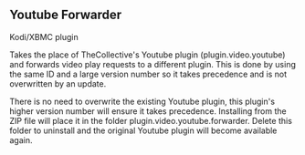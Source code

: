 ## Youtube Forwarder
Kodi/XBMC plugin

Takes the place of TheCollective's Youtube plugin (plugin.video.youtube) and forwards video play requests to a different plugin. This is done by using the same ID and a large version number so it takes precedence and is not overwritten by an update.

There is no need to overwrite the existing Youtube plugin, this plugin's higher version number will ensure it takes precedence. Installing from the ZIP file will place it in the folder plugin.video.youtube.forwarder. Delete this folder to uninstall and the original Youtube plugin will become available again.